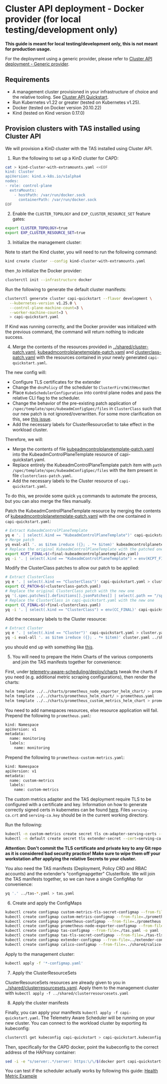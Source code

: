 # Cluster API deployment - Docker provider (for local testing/development only)

**This guide is meant for local testing/development only, this is not meant for production usage.**

For the deployment using a generic provider, please refer to [Cluster API deployment - Generic provider](capi.md).

## Requirements

- A management cluster provisioned in your infrastructure of choice and the relative tooling.
  See [Cluster API Quickstart](https://cluster-api.sigs.k8s.io/user/quick-start.html).
- Run Kubernetes v1.22 or greater (tested on Kubernetes v1.25).
- Docker (tested on Docker version 20.10.22)
- Kind (tested on Kind version 0.17.0)

## Provision clusters with TAS installed using Cluster API

We will provision a KinD cluster with the TAS installed using Cluster API.

1. Run the following to set up a KinD cluster for CAPD:

```bash
cat > kind-cluster-with-extramounts.yaml <<EOF
kind: Cluster
apiVersion: kind.x-k8s.io/v1alpha4
nodes:
- role: control-plane
  extraMounts:
    - hostPath: /var/run/docker.sock
      containerPath: /var/run/docker.sock
EOF
```

2. Enable the `CLUSTER_TOPOLOGY` and `EXP_CLUSTER_RESOURCE_SET` feature gates:

```bash
export CLUSTER_TOPOLOGY=true
export EXP_CLUSTER_RESOURCE_SET=true
```

3. Initialize the management cluster:

Note to start the Kind cluster, you will need to run the following command:

```bash
kind create cluster --config kind-cluster-with-extramounts.yaml
```

then ,to initialize the Docker provider:

```bash
clusterctl init --infrastructure docker
```

Run the following to generate the default cluster manifests:

```bash
clusterctl generate cluster capi-quickstart --flavor development \
  --kubernetes-version v1.25.0 \
  --control-plane-machine-count=3 \
  --worker-machine-count=3 \
  > capi-quickstart.yaml
```

If Kind was running correctly, and the Docker provider was initialized with the previous command, the command will return nothing to indicate success.

4. Merge the contents of the resources provided in [../shared/cluster-patch.yaml](../shared/cluster-patch.yaml), [kubeadmcontrolplanetemplate-patch.yaml](kubeadmcontrolplanetemplate-patch.yaml) and [clusterclass-patch.yaml](clusterclass-patch.yaml) with
   the resources contained in your newly generated `capi-quickstart.yaml`.

The new config will:
- Configure TLS certificates for the extender
- Change the `dnsPolicy` of the scheduler to `ClusterFirstWithHostNet`
- Place `KubeSchedulerConfiguration` into control plane nodes and pass the relative CLI flag to the scheduler.
- Change the behavior of the pre-existing patch application of `/spec/template/spec/kubeadmConfigSpec/files` in `ClusterClass`
  such that our new patch is not ignored/overwritten. For some more clarification on this, see [this issue](https://github.com/kubernetes-sigs/cluster-api/pull/7630).
- Add the necessary labels for ClusterResourceSet to take effect in the workload cluster.

Therefore, we will:
- Merge the contents of file [kubeadmcontrolplanetemplate-patch.yaml](kubeadmcontrolplanetemplate-patch.yaml) into the KubeadmControlPlaneTemplate resource of capi-quickstart.yaml.
- Replace entirely the KubeadmControlPlaneTemplate patch item with `path` `/spec/template/spec/kubeadmConfigSpec/files` with the item present in file `clusterclass-patch.yaml`.
- Add the necessary labels to the Cluster resource of `capi-quickstart.yaml`.

To do this, we provide some quick `yq` commands to automate the process, but you can also merge the files manually.

Patch the KubeadmControlPlaneTemplate resource by merging the contents of  [kubeadmcontrolplanetemplate-patch.yaml](kubeadmcontrolplanetemplate-patch.yaml) with the one contained in `capi-quickstart.yaml`:
```bash
# Extract KubeadmControlPlaneTemplate
yq e '. | select(.kind == "KubeadmControlPlaneTemplate")' capi-quickstart.yaml > kubeadmcontrolplanetemplate.yaml
# Merge patch
yq eval-all '. as $item ireduce ({}; . *+ $item)' kubeadmcontrolplanetemplate.yaml kubeadmcontrolplanetemplate-patch.yaml > final-kubeadmcontrolplanetemplate.yaml
# Replace the original KubeadmControlPlaneTemplate with the patched one
export KCPT_FINAL=$(<final-kubeadmcontrolplanetemplate.yaml)
yq -i '. | select(.kind == "KubeadmControlPlaneTemplate") = env(KCPT_FINAL)' capi-quickstart.yaml
```

Modify the ClusterClass patches to allow our patch to be applied:

```bash
# Extract ClusterClass
yq e '. | select(.kind == "ClusterClass")' capi-quickstart.yaml > clusterclass.yaml
export CC_PATCH=$(<clusterclass-patch.yaml)
# Replace the original ClusterClass patch with the new one
yq '(.spec.patches[].definitions[].jsonPatches[] | select(.path == "/spec/template/spec/kubeadmConfigSpec/files")) = env(CC_PATCH)' clusterclass.yaml > final-clusterclass.yaml
# Replace the ClusterClass in capi-quickstart.yaml with the new one
export CC_FINAL=$(<final-clusterclass.yaml)
yq -i '. | select(.kind == "ClusterClass") = env(CC_FINAL)' capi-quickstart.yaml
```

Add the necessary labels to the Cluster resource:

```bash
# Extract Cluster
yq e '. | select(.kind == "Cluster")' capi-quickstart.yaml > cluster.yaml
yq -i eval-all '. as $item ireduce ({}; . *+ $item)' cluster.yaml ../shared/cluster-patch.yaml
```

you should end up with something like [this](sample-capi-manifests.yaml).

5. You will need to prepare the Helm Charts of the various components and join the TAS manifests together for convenience:

First, under [telemetry-aware-scheduling/deploy/charts](../../../deploy/charts) tweak the charts if you need (e.g.
additional metric scraping configurations), then render the charts:

```bash
helm template ../../charts/prometheus_node_exporter_helm_chart/ > prometheus-node-exporter.yaml
helm template ../../charts/prometheus_helm_chart/ > prometheus.yaml
helm template ../../charts/prometheus_custom_metrics_helm_chart > prometheus-custom-metrics.yaml
```

You need to add namespaces resources, else resource application will fail. Prepend the following to `prometheus.yaml`:

```bash
kind: Namespace
apiVersion: v1
metadata:
  name: monitoring
  labels:
    name: monitoring
````

Prepend the following to `prometheus-custom-metrics.yaml`:
```bash
kind: Namespace
apiVersion: v1
metadata:
  name: custom-metrics
  labels:
    name: custom-metrics
```

The custom metrics adapter and the TAS deployment require TLS to be configured with a certificate and key.
Information on how to generate correctly signed certs in kubernetes can be found [here](https://github.com/kubernetes-sigs/apiserver-builder-alpha/blob/master/docs/concepts/auth.md).
Files `serving-ca.crt` and `serving-ca.key` should be in the current working directory.

Run the following:

```bash
kubectl -n custom-metrics create secret tls cm-adapter-serving-certs --cert=serving-ca.crt --key=serving-ca.key -oyaml --dry-run=client > custom-metrics-tls-secret.yaml
kubectl -n default create secret tls extender-secret --cert=serving-ca.crt --key=serving-ca.key -oyaml --dry-run=client > tas-tls-secret.yaml
```

**Attention: Don't commit the TLS certificate and private key to any Git repo as it is considered bad security practice! Make sure to wipe them off your workstation after applying the relative Secrets to your cluster.**

You also need the TAS manifests (Deployment, Policy CRD and RBAC accounts) and the extender's "configmapgetter"
ClusterRole. We will join the TAS manifests together, so we can have a single ConfigMap for convenience:

```bash
yq '.' ../tas-*.yaml > tas.yaml
```

6. Create and apply the ConfigMaps

```bash
kubectl create configmap custom-metrics-tls-secret-configmap --from-file=./custom-metrics-tls-secret.yaml -o yaml --dry-run=client > custom-metrics-tls-secret-configmap.yaml
kubectl create configmap custom-metrics-configmap --from-file=./prometheus-custom-metrics.yaml -o yaml --dry-run=client > custom-metrics-configmap.yaml
kubectl create configmap prometheus-configmap --from-file=./prometheus.yaml -o yaml --dry-run=client > prometheus-configmap.yaml
kubectl create configmap prometheus-node-exporter-configmap --from-file=./prometheus-node-exporter.yaml -o yaml --dry-run=client > prometheus-node-exporter-configmap.yaml
kubectl create configmap tas-configmap --from-file=./tas.yaml -o yaml --dry-run=client > tas-configmap.yaml
kubectl create configmap tas-tls-secret-configmap --from-file=./tas-tls-secret.yaml -o yaml --dry-run=client > tas-tls-secret-configmap.yaml
kubectl create configmap extender-configmap --from-file=../extender-configuration/configmap-getter.yaml -o yaml --dry-run=client > extender-configmap.yaml
kubectl create configmap calico-configmap --from-file=../shared/calico-configmap.yaml -o yaml --dry-run=client > calico-configmap.yaml
```

Apply to the management cluster:

```bash
kubectl apply -f '*-configmap.yaml'
```

7. Apply the ClusterResourceSets

ClusterResourceSets resources are already given to you in [../shared/clusterresourcesets.yaml](../shared/clusterresourcesets.yaml).
Apply them to the management cluster with `kubectl apply -f ../shared/clusterresourcesets.yaml`

8. Apply the cluster manifests

Finally, you can apply your manifests `kubectl apply -f capi-quickstart.yaml`.
The Telemetry Aware Scheduler will be running on your new cluster. You can connect to the workload cluster by
exporting its kubeconfig:

```bash
clusterctl get kubeconfig capi-quickstart > capi-quickstart.kubeconfig
```

Then, specifically for the CAPD docker, point the kubeconfig to the correct address of the HAProxy container:

```bash
sed -i -e "s/server:.*/server: https:\/\/$(docker port capi-quickstart-lb 6443/tcp | sed "s/0.0.0.0/127.0.0.1/")/g" ./capi-quickstart.kubeconfig
```

You can test if the scheduler actually works by following this guide:
[Health Metric Example](https://github.com/intel/platform-aware-scheduling/blob/master/telemetry-aware-scheduling/docs/health-metric-example.md)